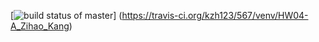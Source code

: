 [![build status of master](https://travis-ci.org/kzh123/567/venv/HW04-A_Zihao_Kang.svg?branch=master)]
(https://travis-ci.org/kzh123/567/venv/HW04-A_Zihao_Kang)
